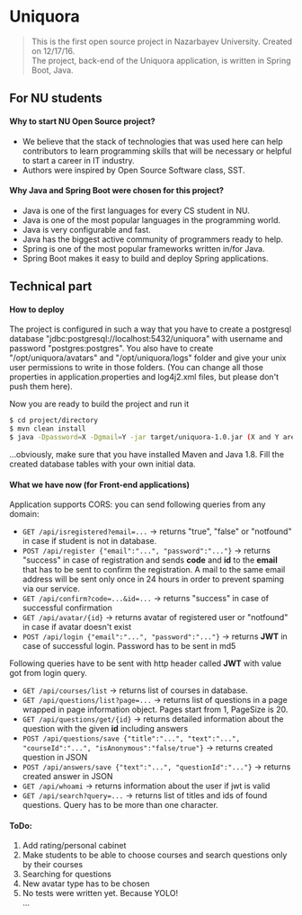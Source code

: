 # Uniquora
> This is the first open source project in Nazarbayev University. Created on 12/17/16.<br>
> The project, back-end of the Uniquora application, is written in Spring Boot, Java.

## For NU students

#### Why to start NU Open Source project?
* We believe that the stack of technologies that was used here can help contributors to learn programming skills that will be necessary or helpful to start a career in IT industry.
* Authors were inspired by Open Source Software class, SST.

#### Why Java and Spring Boot were chosen for this project?
* Java is one of the first languages for every CS student in NU.
* Java is one of the most popular languages in the programming world.
* Java is very configurable and fast.
* Java has the biggest active community of programmers ready to help.
* Spring is one of the most popular frameworks written in/for Java.
* Spring Boot makes it easy to build and deploy Spring applications.

## Technical part

#### How to deploy
The project is configured in such a way that you have to create a postgresql database "jdbc:postgresql://localhost:5432/uniquora" with username and password "postgres:postgres".
You also have to create "/opt/uniquora/avatars" and "/opt/uniquora/logs" folder and give your unix user permissions to write in those folders. (You can change all those properties in application.properties and log4j2.xml files, but please don't push them here).

Now you are ready to build the project and run it
```sh
$ cd project/directory
$ mvn clean install
$ java -Dpassword=X -Dgmail=Y -jar target/uniquora-1.0.jar (X and Y are gmail accounts from which you want to send confirmation mails)
```
...obviously, make sure that you have installed Maven and Java 1.8. Fill the created database tables with your own initial data.

#### What we have now (for Front-end applications)
Application supports CORS: you can send following queries from any domain:

* ``GET /api/isregistered?email=...`` -> returns "true", "false" or "notfound" in case if student is not in database.
* ``POST /api/register {"email":"...", "password":"..."}`` -> returns "success" in case of registration and sends **code** and **id** to the **email** that has to be sent to confirm the registration. A mail to the same email address will be sent only once in 24 hours in order to prevent spaming via our service.
* ``GET /api/confirm?code=...&id=...`` -> returns "success" in case of successful confirmation
* ``GET /api/avatar/{id}`` -> returns avatar of registered user or "notfound" in case if avatar doesn't exist
* ``POST /api/login {"email":"...", "password":"..."}`` -> returns **JWT** in case of successful login. Password has to be sent in md5

Following queries have to be sent with http header called **JWT** with value got from login query.
* ``GET /api/courses/list`` -> returns list of courses in database.
* ``GET /api/questions/list?page=...`` -> returns list of questions in a page wrapped in page information object. Pages start from 1, PageSize is 20.
* ``GET /api/questions/get/{id}`` -> returns detailed information about the question with the given **id** including answers
* ``POST /api/questions/save {"title":"...", "text":"...", "courseId":"...", "isAnonymous":"false/true"}`` -> returns created question in JSON
* ``POST /api/answers/save {"text":"...", "questionId":"..."}`` -> returns created answer in JSON
* ``GET /api/whoami`` -> returns information about the user if jwt is valid
* ``GET /api/search?query=...`` -> returns list of titles and ids of found questions. Query has to be more than one character.

#### ToDo:
1) Add rating/personal cabinet<br>
2) Make students to be able to choose courses and search questions only by their courses<br>
3) Searching for questions<br>
4) New avatar type has to be chosen<br>
5) No tests were written yet. Because YOLO!<br>
...
